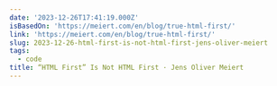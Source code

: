 ```yaml
---
date: '2023-12-26T17:41:19.000Z'
isBasedOn: 'https://meiert.com/en/blog/true-html-first/'
link: 'https://meiert.com/en/blog/true-html-first/'
slug: 2023-12-26-html-first-is-not-html-first-jens-oliver-meiert
tags:
  - code
title: “HTML First” Is Not HTML First · Jens Oliver Meiert
---
```


